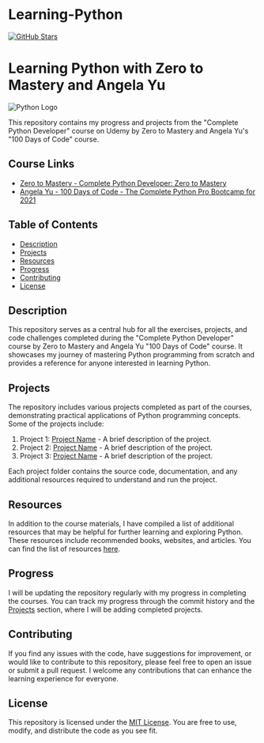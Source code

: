 <h1>Learning-Python</h1>

[![GitHub Stars](https://img.shields.io/github/stars/DrDevex/Learning-Python?style=social)](https://github.com/DrDevex/Learning-Python/stargazers)
# Learning Python with Zero to Mastery and Angela Yu

![Python Logo](https://www.python.org/static/img/python-logo.png)

This repository contains my progress and projects from the "Complete Python Developer" course on Udemy by Zero to Mastery and Angela Yu's "100 Days of Code" course.

## Course Links

- [Zero to Mastery - Complete Python Developer: Zero to Mastery](https://www.udemy.com/course/complete-python-developer-zero-to-mastery/)
- [Angela Yu - 100 Days of Code - The Complete Python Pro Bootcamp for 2021](https://www.udemy.com/course/100-days-of-code/)

## Table of Contents

- [Description](#description)
- [Projects](#projects)
- [Resources](#resources)
- [Progress](#progress)
- [Contributing](#contributing)
- [License](#license)

## Description

This repository serves as a central hub for all the exercises, projects, and code challenges completed during the "Complete Python Developer" course by Zero to Mastery and Angela Yu "100 Days of Code" course. It showcases my journey of mastering Python programming from scratch and provides a reference for anyone interested in learning Python.

## Projects

The repository includes various projects completed as part of the courses, demonstrating practical applications of Python programming concepts. Some of the projects include:

1. Project 1: [Project Name](/projects/project1) - A brief description of the project.
2. Project 2: [Project Name](/projects/project2) - A brief description of the project.
3. Project 3: [Project Name](/projects/project3) - A brief description of the project.
   <!-- Add more projects as needed -->

Each project folder contains the source code, documentation, and any additional resources required to understand and run the project.

## Resources

In addition to the course materials, I have compiled a list of additional resources that may be helpful for further learning and exploring Python. These resources include recommended books, websites, and articles. You can find the list of resources [here](/resources).

## Progress

I will be updating the repository regularly with my progress in completing the courses. You can track my progress through the commit history and the [Projects](#projects) section, where I will be adding completed projects.

## Contributing

If you find any issues with the code, have suggestions for improvement, or would like to contribute to this repository, please feel free to open an issue or submit a pull request. I welcome any contributions that can enhance the learning experience for everyone.

## License

This repository is licensed under the [MIT License](LICENSE). You are free to use, modify, and distribute the code as you see fit.


